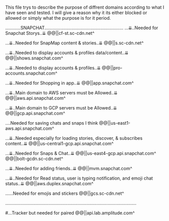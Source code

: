 This file trys to describe the purpose of diffrent domains according to what I have seen and tested. I will give a reason why it its either blocked or allowed or simply what the purpose is for it period.



............SNAPCHAT..............................................................
...⇊..Needed for Snapchat Storys..⇊
@@||cf-st.sc-cdn.net^

...⇊..Needed for SnapMap content & stories..⇊
@@||s.sc-cdn.net^

...⇊..Needed to display accounts & profiles data/content..⇊
@@||shows.snapchat.com^

...⇊..Needed to display accounts & profiles..⇊
@@||pro-accounts.snapchat.com^

...⇊..Needed for Shopping in app..⇊
@@||app.snapchat.com^

...⇊..Main domain to AWS servers must be Allowed..⇊
@@||aws.api.snapchat.com^

...⇊..Main domain to GCP servers must be Allowed..⇊
@@||gcp.api.snapchat.com^

....Needed for saving chats and snaps I think
@@||us-east1-aws.api.snapchat.com^ 

...⇊..Needed especially for loading stories, discover, & subscribes content..⇊
@@||us-central1-gcp.api.snapchat.com^

...⇊..Needed for Snaps & Chat..⇊
@@||us-east4-gcp.api.snapchat.com^
@@||bolt-gcdn.sc-cdn.net^

...⇊..Needed for adding friends..⇊
@@||mvm.snapchat.com^

...⇊..Needed for Read status, user is typing notification, and emoji chat status..⇊
@@||aws.duplex.snapchat.com^

......Needed for emojis and stickers
@@||gcs.sc-cdn.net^

.......................................................................................................

#...Tracker but needed for paired
@@||api.lab.amplitude.com^
